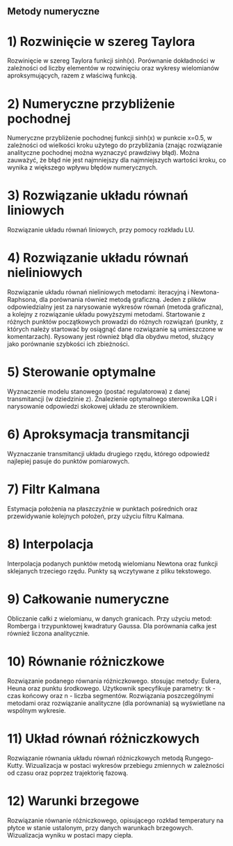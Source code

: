 ## Metody numeryczne

# 1) Rozwinięcie w szereg Taylora
Rozwinięcie w szereg Taylora funkcji sinh(x). Porównanie dokładności w zależności od liczby elementów w rozwinięciu oraz wykresy wielomianów aproksymujących, razem z właściwą funkcją.

# 2) Numeryczne przybliżenie pochodnej
Numeryczne przybliżenie pochodnej funkcji sinh(x) w punkcie x=0.5, w zależności od wielkości kroku użytego do przybliżania (znając rozwiązanie analityczne pochodnej można wyznaczyć prawdziwy błąd). Można zauważyć, że błąd nie jest najmniejszy dla najmniejszych wartości kroku, co wynika z większego wpływu błędów numerycznych. 

# 3) Rozwiązanie układu równań liniowych
Rozwiązanie układu równań liniowych, przy pomocy rozkładu LU.

# 4) Rozwiązanie układu równań nieliniowych
Rozwiązanie układu równań nieliniowych metodami: iteracyjną i Newtona-Raphsona, dla porównania również metodą graficzną. Jeden z plików odpowiedzialny jest za narysowanie wykresów równań (metoda graficzna), a kolejny z rozwiązanie układu powyższymi metodami. Startowanie z różnych punktów początkowych prowadzi do różnych rozwiązań (punkty, z których należy startować by osiągnąć dane rozwiązanie są umieszczone w komentarzach). Rysowany jest również błąd dla obydwu metod, służący jako porównanie szybkości ich zbieżności.

# 5) Sterowanie optymalne
Wyznaczenie modelu stanowego (postać regulatorowa) z danej transmitancji (w dziedzinie z). Znalezienie optymalnego sterownika LQR i narysowanie odpowiedzi skokowej układu ze sterownikiem.

# 6) Aproksymacja transmitancji
Wyznaczanie transmitancji układu drugiego rzędu, którego odpowiedź najlepiej pasuje do punktów pomiarowych.

# 7) Filtr Kalmana
Estymacja położenia na płaszczyźnie w punktach pośrednich oraz przewidywanie kolejnych położeń, przy użyciu filtru Kalmana.

# 8) Interpolacja
Interpolacja podanych punktów metodą wielomianu Newtona oraz funkcji sklejanych trzeciego rzędu. Punkty są wczytywane z pliku tekstowego.

# 9) Całkowanie numeryczne
Obliczanie całki z wielomianu,  w danych granicach. Przy użyciu metod: Romberga i trzypunktowej kwadratury Gaussa. Dla porównania całka jest również liczona analitycznie.

# 10) Równanie różniczkowe
Rozwiązanie podanego równania różniczkowego. stosując metody: Eulera, Heuna oraz punktu środkowego. Użytkownik specyfikuje parametry: tk - czas końcowy oraz n - liczba segmentów. Rozwiązania poszczególnymi metodami oraz rozwiązanie analityczne (dla porównania) są wyświetlane na wspólnym wykresie.

# 11) Układ równań różniczkowych
Rozwiązanie równania układu równań różniczkowych metodą Rungego-Kutty.
Wizualizacja w postaci wykresów przebiegu zmiennych w zależności od czasu oraz poprzez trajektorię fazową.

# 12) Warunki brzegowe
Rozwiązanie równanie różniczkowego, opisującego rozkład temperatury na płytce w stanie ustalonym, przy danych warunkach brzegowych. Wizualizacja wyniku w postaci mapy ciepła.



